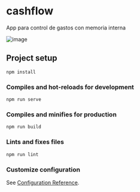# cashflow
App para control de gastos con memoria interna

![image](https://user-images.githubusercontent.com/62727846/227449212-5bc04bfc-41e7-4c5d-8a68-a40f8a964748.png)

## Project setup
```
npm install
```

### Compiles and hot-reloads for development
```
npm run serve
```

### Compiles and minifies for production
```
npm run build
```

### Lints and fixes files
```
npm run lint
```

### Customize configuration
See [Configuration Reference](https://cli.vuejs.org/config/).
